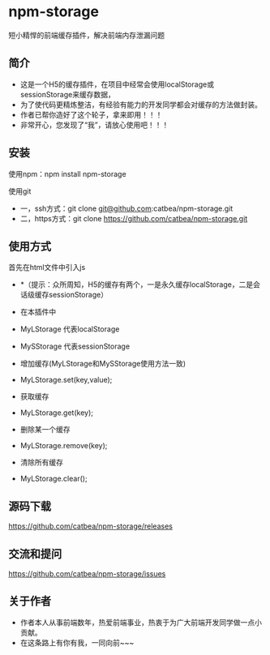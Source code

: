 # npm-storage
短小精悍的前端缓存插件，解决前端内存泄漏问题

## 简介
- 这是一个H5的缓存插件，在项目中经常会使用localStorage或sessionStorage来缓存数据，
- 为了使代码更精炼整洁，有经验有能力的开发同学都会对缓存的方法做封装。
- 作者已帮你造好了这个轮子，拿来即用！！！
- 非常开心，您发现了“我”，请放心使用吧！！！

## 安装 
使用npm：npm install npm-storage

使用git
- 一，ssh方式：git clone git@github.com:catbea/npm-storage.git
- 二，https方式：git clone https://github.com/catbea/npm-storage.git

## 使用方式
首先在html文件中引入js
<script src="../dist/main.js"></script>

- *（提示：众所周知，H5的缓存有两个，一是永久缓存localStorage，二是会话级缓存sessionStorage）
- 在本插件中
- MyLStorage 代表localStorage 
- MySStorage 代表sessionStorage

- 增加缓存(MyLStorage和MySStorage使用方法一致)
- MyLStorage.set(key,value);
- 获取缓存
- MyLStorage.get(key);
- 删除某一个缓存
- MyLStorage.remove(key);
- 清除所有缓存
- MyLStorage.clear();


## 源码下载
https://github.com/catbea/npm-storage/releases

## 交流和提问
https://github.com/catbea/npm-storage/issues

## 关于作者
- 作者本人从事前端数年，热爱前端事业，热衷于为广大前端开发同学做一点小贡献。
- 在这条路上有你有我，一同向前~~~


